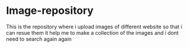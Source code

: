 # Image-repository

This is the repository where i upload images of different website 
so that i can resue them 
it help me to make a collection of the images and i dont need to search again again
